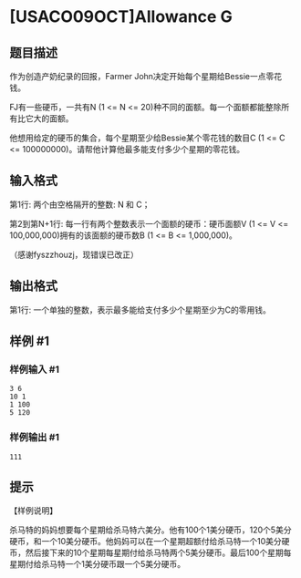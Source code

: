# [USACO09OCT]Allowance G

## 题目描述

作为创造产奶纪录的回报，Farmer John决定开始每个星期给Bessie一点零花钱。

FJ有一些硬币，一共有N (1 <= N <= 20)种不同的面额。每一个面额都能整除所有比它大的面额。

他想用给定的硬币的集合，每个星期至少给Bessie某个零花钱的数目C (1 <= C <= 100000000)。请帮他计算他最多能支付多少个星期的零花钱。


## 输入格式

第1行: 两个由空格隔开的整数: N 和 C；

第2到第N+1行: 每一行有两个整数表示一个面额的硬币：硬币面额V (1 <= V <= 100,000,000)拥有的该面额的硬币数B (1 <= B <= 1,000,000)。

（感谢fyszzhouzj，现错误已改正）


## 输出格式

第1行: 一个单独的整数，表示最多能给支付多少个星期至少为C的零用钱。


## 样例 #1

### 样例输入 #1
```
3 6
10 1
1 100
5 120
```

### 样例输出 #1

```
111
```

## 提示

【样例说明】

杀马特的妈妈想要每个星期给杀马特六美分。他有100个1美分硬币，120个5美分硬币，和一个10美分硬币。他妈妈可以在一个星期超额付给杀马特一个10美分硬币，然后接下来的10个星期每星期付给杀马特两个5美分硬币。最后100个星期每星期付给杀马特一个1美分硬币跟一个5美分硬币。

